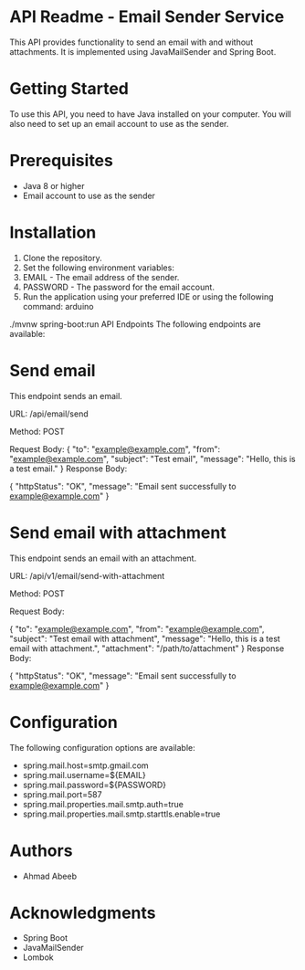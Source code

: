 # API Readme - Email Sender Service
This API provides functionality to send an email with and without attachments. It is implemented using JavaMailSender and Spring Boot.

# Getting Started
To use this API, you need to have Java installed on your computer. You will also need to set up an email account to use as the sender.

# Prerequisites
-	Java 8 or higher
-	Email account to use as the sender

# Installation
1.	Clone the repository.
2.	Set the following environment variables:
3.	EMAIL - The email address of the sender.
4.	PASSWORD - The password for the email account.
5.	Run the application using your preferred IDE or using the following command:
arduino


./mvnw spring-boot:run
API Endpoints
The following endpoints are available:

# Send email
This endpoint sends an email.

URL: /api/email/send

Method: POST

Request Body:
{
  "to": "example@example.com",
  "from": "example@example.com",
  "subject": "Test email",
  "message": "Hello, this is a test email."
}
Response Body:


{
  "httpStatus": "OK",
  "message": "Email sent successfully to example@example.com"
}

# Send email with attachment
This endpoint sends an email with an attachment.

URL: /api/v1/email/send-with-attachment

Method: POST

Request Body:

{
  "to": "example@example.com",
  "from": "example@example.com",
  "subject": "Test email with attachment",
  "message": "Hello, this is a test email with attachment.",
  "attachment": "/path/to/attachment"
}
Response Body:

{
  "httpStatus": "OK",
  "message": "Email sent successfully to example@example.com"
}
# Configuration
The following configuration options are available:

-  spring.mail.host=smtp.gmail.com
-  spring.mail.username=${EMAIL}
-  spring.mail.password=${PASSWORD}
-  spring.mail.port=587
-  spring.mail.properties.mail.smtp.auth=true
-  spring.mail.properties.mail.smtp.starttls.enable=true

# Authors
-	Ahmad Abeeb

# Acknowledgments
- Spring Boot
- JavaMailSender
- Lombok
